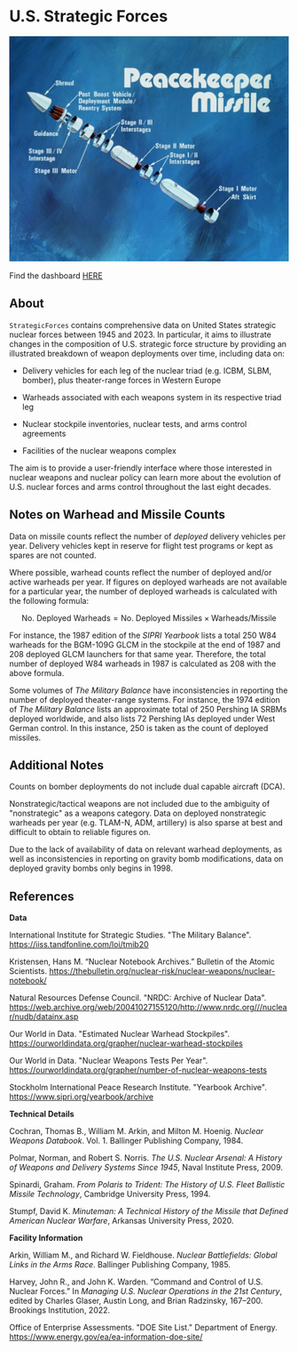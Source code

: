 # U.S. Strategic Forces

![image](./www/lgm-118.jpg)

Find the dashboard [HERE](https://mattkielar.shinyapps.io/strategicforces)

## About

`StrategicForces` contains comprehensive data on United States strategic nuclear forces between 1945 and 2023. In particular, it aims to illustrate changes in the composition of U.S. strategic force structure by providing an illustrated breakdown of weapon deployments over time, including data on:

- Delivery vehicles for each leg of the nuclear triad (e.g. ICBM, SLBM, bomber), plus theater-range forces in Western Europe

- Warheads associated with each weapons system in its respective triad leg

- Nuclear stockpile inventories, nuclear tests, and arms control agreements

- Facilities of the nuclear weapons complex

The aim is to provide a user-friendly interface where those interested in nuclear weapons and nuclear policy
can learn more about the evolution of U.S. nuclear forces and arms control throughout the last eight decades.

## Notes on Warhead and Missile Counts

Data on missile counts reflect the number of *deployed* delivery vehicles per year. Delivery vehicles kept in reserve for
flight test programs or kept as spares are not counted.

Where possible, warhead counts reflect the number of deployed and/or active warheads per year. If figures on deployed warheads are not
available for a particular year, the number of deployed warheads is calculated with the following formula:

$$\text{No. Deployed Warheads} = \text{No. Deployed Missiles} \times \text{Warheads/Missile}$$

For instance, the 1987 edition of the *SIPRI Yearbook* lists a total 250 W84 warheads for the BGM-109G GLCM in the stockpile at the end of
1987 and 208 deployed GLCM launchers for that same year. Therefore, the total number of deployed W84 warheads in 1987 is calculated as 208
with the above formula.

Some volumes of *The Military Balance* have inconsistencies in reporting the number of deployed theater-range systems. For instance, the 1974 edition of *The Military Balance* lists an approximate total of 250 Pershing IA SRBMs deployed worldwide, and also lists 72 Pershing IAs deployed under West German control. In this instance, 250 is taken as the count of deployed missiles.

## Additional Notes

Counts on bomber deployments do not include dual capable aircraft (DCA).

Nonstrategic/tactical weapons are not included due to the ambiguity of "nonstrategic" as a weapons category. Data on deployed nonstrategic
warheads per year (e.g. TLAM-N, ADM, artillery) is also sparse at best and difficult to obtain to reliable figures on.

Due to the lack of availability of data on relevant warhead deployments, as well as inconsistencies in reporting on gravity bomb modifications,
data on deployed gravity bombs only begins in 1998.

## References

**Data**

International Institute for Strategic Studies. "The Military Balance". <https://iiss.tandfonline.com/loi/tmib20>

Kristensen, Hans M. “Nuclear Notebook Archives.” Bulletin of the Atomic Scientists. <https://thebulletin.org/nuclear-risk/nuclear-weapons/nuclear-notebook/>

Natural Resources Defense Council. "NRDC: Archive of Nuclear Data". <https://web.archive.org/web/20041027155120/http://www.nrdc.org///nuclear/nudb/datainx.asp>

Our World in Data. "Estimated Nuclear Warhead Stockpiles". <https://ourworldindata.org/grapher/nuclear-warhead-stockpiles>

Our World in Data. "Nuclear Weapons Tests Per Year". <https://ourworldindata.org/grapher/number-of-nuclear-weapons-tests>

Stockholm International Peace Research Institute. "Yearbook Archive". <https://www.sipri.org/yearbook/archive>

**Technical Details**

Cochran, Thomas B., William M. Arkin, and Milton M. Hoenig. *Nuclear Weapons Databook*. Vol. 1. Ballinger Publishing Company, 1984.

Polmar, Norman, and Robert S. Norris. *The U.S. Nuclear Arsenal: A History of Weapons and Delivery Systems Since 1945*, Naval Institute Press, 2009.

Spinardi, Graham. *From Polaris to Trident: The History of U.S. Fleet Ballistic Missile Technology*, Cambridge University Press, 1994.

Stumpf, David K. *Minuteman: A Technical History of the Missile that Defined American Nuclear Warfare*, Arkansas University Press, 2020.

**Facility Information**

Arkin, William M., and Richard W. Fieldhouse. *Nuclear Battlefields: Global Links in the Arms Race*. Ballinger Publishing Company, 1985.

Harvey, John R., and John K. Warden. “Command and Control of U.S. Nuclear Forces.” In *Managing U.S. Nuclear Operations in the 21st Century*,
edited by Charles Glaser, Austin Long, and Brian Radzinsky, 167–200. Brookings Institution, 2022.

Office of Enterprise Assessments. "DOE Site List." Department of Energy. <https://www.energy.gov/ea/ea-information-doe-site/>
